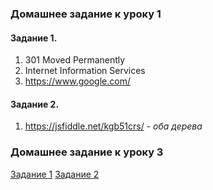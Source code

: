 ### Домашнее задание к уроку 1

#### Задание 1.
1. 301 Moved Permanently
1. Internet Information Services
1. https://www.google.com/
#### Задание 2.
1. https://jsfiddle.net/kgb51crs/ - *оба дерева*

### Домашнее задание к уроку 3

[Задание 1](https://github.com/AdukarIT/AbramovichNV/tree/master/homework1)
[Задание 2](https://github.com/AdukarIT/AbramovichNV/tree/master/homework3)
